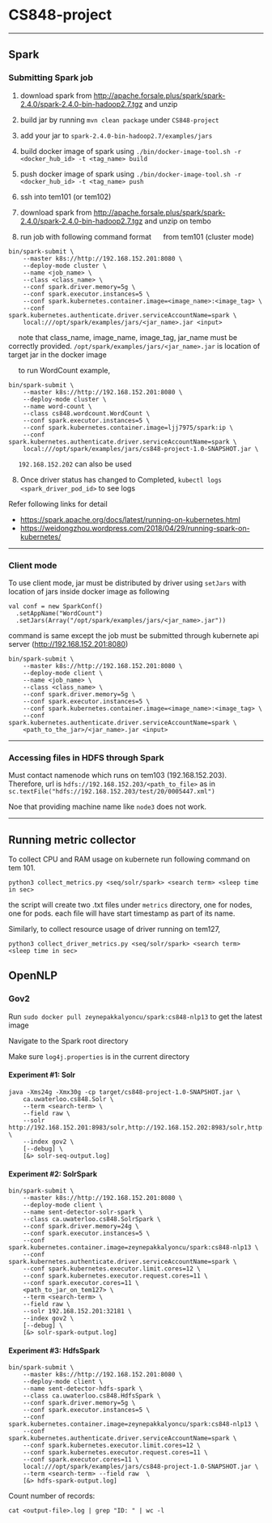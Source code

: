 # CS848-project

---

## Spark

### Submitting Spark job

1) download spark from http://apache.forsale.plus/spark/spark-2.4.0/spark-2.4.0-bin-hadoop2.7.tgz and unzip

2) build jar by running `mvn clean package` under `CS848-project`

3) add your jar to `spark-2.4.0-bin-hadoop2.7/examples/jars`

4) build docker image of spark using `./bin/docker-image-tool.sh -r <docker_hub_id> -t <tag_name> build`

5) push docker image of spark using `./bin/docker-image-tool.sh -r <docker_hub_id> -t <tag_name> push`

6) ssh into tem101 (or tem102)

7) download spark from http://apache.forsale.plus/spark/spark-2.4.0/spark-2.4.0-bin-hadoop2.7.tgz and unzip on tembo

8) run job with following command format
&nbsp;&nbsp;&nbsp;&nbsp; from tem101 (cluster mode)
```
bin/spark-submit \
    --master k8s://http://192.168.152.201:8080 \
    --deploy-mode cluster \
    --name <job_name> \
    --class <class_name> \
    --conf spark.driver.memory=5g \
    --conf spark.executor.instances=5 \
    --conf spark.kubernetes.container.image=<image_name>:<image_tag> \
    --conf spark.kubernetes.authenticate.driver.serviceAccountName=spark \
    local:///opt/spark/examples/jars/<jar_name>.jar <input>
```

&nbsp;&nbsp;&nbsp;&nbsp; note that class_name, image_name, image_tag, jar_name must be correctly provided. `/opt/spark/examples/jars/<jar_name>.jar` is location of target jar in the docker image

&nbsp;&nbsp;&nbsp;&nbsp; to run WordCount example,
```
bin/spark-submit \
    --master k8s://http://192.168.152.201:8080 \
    --deploy-mode cluster \
    --name word-count \
    --class cs848.wordcount.WordCount \
    --conf spark.executor.instances=5 \
    --conf spark.kubernetes.container.image=ljj7975/spark:ip \
    --conf spark.kubernetes.authenticate.driver.serviceAccountName=spark \
    local:///opt/spark/examples/jars/cs848-project-1.0-SNAPSHOT.jar \
```

&nbsp;&nbsp;&nbsp;&nbsp; `192.168.152.202` can also be used

8) Once driver status has changed to Completed, `kubectl logs <spark_driver_pod_id>` to see logs


Refer following links for detail
- https://spark.apache.org/docs/latest/running-on-kubernetes.html
- https://weidongzhou.wordpress.com/2018/04/29/running-spark-on-kubernetes/

---
### Client mode

To use client mode, jar must be distributed by driver using `setJars` with location of jars inside docker image as following

```
val conf = new SparkConf()
  .setAppName("WordCount")
  .setJars(Array("/opt/spark/examples/jars/<jar_name>.jar"))
```

command is same except the job must be submitted through kubernete api server (http://192.168.152.201:8080)
```
bin/spark-submit \
    --master k8s://http://192.168.152.201:8080 \
    --deploy-mode client \
    --name <job_name> \
    --class <class_name> \
    --conf spark.driver.memory=5g \
    --conf spark.executor.instances=5 \
    --conf spark.kubernetes.container.image=<image_name>:<image_tag> \
    --conf spark.kubernetes.authenticate.driver.serviceAccountName=spark \
    <path_to_the_jar>/<jar_name>.jar <input>
```
---

### Accessing files in HDFS through Spark

Must contact namenode which runs on tem103 (192.168.152.203).
Therefore, url is `hdfs://192.168.152.203/<path_to_file>` as in `sc.textFile("hdfs://192.168.152.203/test/20/0005447.xml")`

Noe that providing machine name like `node3` does not work.

---
## Running metric collector

To collect CPU and RAM usage on kubernete run following command on tem 101.
```
python3 collect_metrics.py <seq/solr/spark> <search term> <sleep time in sec>
```
the script will create two .txt files under `metrics` directory, one for nodes, one for pods.
each file will have start timestamp as part of its name.

Similarly, to collect resource usage of driver running on tem127,
```
python3 collect_driver_metrics.py <seq/solr/spark> <search term> <sleep time in sec>
```

## OpenNLP

### Gov2

Run ```sudo docker pull zeynepakkalyoncu/spark:cs848-nlp13``` to get the latest image

Navigate to the Spark root directory

Make sure ```log4j.properties``` is in the current directory

#### Experiment #1: Solr

```
java -Xms24g -Xmx30g -cp target/cs848-project-1.0-SNAPSHOT.jar \
    ca.uwaterloo.cs848.Solr \
    --term <search-term> \
    --field raw \
    --solr http://192.168.152.201:8983/solr,http://192.168.152.202:8983/solr,http://192.168.152.203:8983/solr,http://192.168.152.204:8983/solr,http://192.168.152.205:8983/solr \
    --index gov2 \
    [--debug] \
    [&> solr-seq-output.log]
```

#### Experiment #2: SolrSpark

```
bin/spark-submit \
    --master k8s://http://192.168.152.201:8080 \
    --deploy-mode client \
    --name sent-detector-solr-spark \
    --class ca.uwaterloo.cs848.SolrSpark \
    --conf spark.driver.memory=24g \
    --conf spark.executor.instances=5 \
    --conf spark.kubernetes.container.image=zeynepakkalyoncu/spark:cs848-nlp13 \
    --conf spark.kubernetes.authenticate.driver.serviceAccountName=spark \
    --conf spark.kubernetes.executor.limit.cores=12 \
    --conf spark.kubernetes.executor.request.cores=11 \
    --conf spark.executor.cores=11 \
    <path_to_jar_on_tem127> \
    --term <search-term> \
    --field raw \
    --solr 192.168.152.201:32181 \
    --index gov2 \
    [--debug] \
    [&> solr-spark-output.log]
```

#### Experiment #3: HdfsSpark

```
bin/spark-submit \
    --master k8s://http://192.168.152.201:8080 \
    --deploy-mode client \
    --name sent-detector-hdfs-spark \
    --class ca.uwaterloo.cs848.HdfsSpark \
    --conf spark.driver.memory=5g \
    --conf spark.executor.instances=5 \
    --conf spark.kubernetes.container.image=zeynepakkalyoncu/spark:cs848-nlp13 \
    --conf spark.kubernetes.authenticate.driver.serviceAccountName=spark \
    --conf spark.kubernetes.executor.limit.cores=12 \
    --conf spark.kubernetes.executor.request.cores=11 \
    --conf spark.executor.cores=11 \
    local:///opt/spark/examples/jars/cs848-project-1.0-SNAPSHOT.jar \
    --term <search-term> --field raw  \
    [&> hdfs-spark-output.log]
```

Count number of records:

```
cat <output-file>.log | grep "ID: " | wc -l
```
